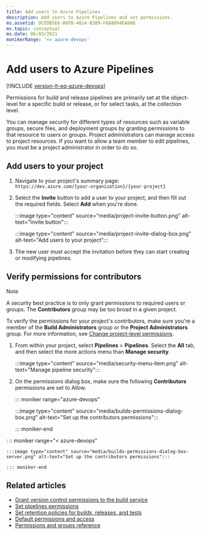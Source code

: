 ```yaml
---
title: Add users to Azure Pipelines
description: Add users to Azure Pipelines and set permissions.
ms.assetid: DCEDB5E6-B6FB-4814-B3B9-F688094EA88B
ms.topic: conceptual
ms.date: 06/03/2021
monikerRange: '<= azure-devops'
---
```


# Add users to Azure Pipelines

[!INCLUDE [version-lt-eq-azure-devops](../../includes/version-lt-eq-azure-devops.md)]

Permissions for build and release pipelines are primarily set at the object-level for a specific build or release, or for select tasks, at the collection level.

You can manage security for different types of resources such as variable groups, secure files, and deployment groups by granting permissions to that resource to users or groups. Project administrators can manage access to project resources. If you want to allow a team member to edit pipelines, you must be a project administrator in order to do so.



## Add users to your project

1. Navigate to your project's summary page: `https://dev.azure.com/{your-organization}/{your-project}`

1. Select the **Invite** button to add a user to your project, and then fill out the required fields. Select **Add** when you're done.

    :::image type="content" source="media/project-invite-button.png" alt-text="Invite button":::

    :::image type="content" source="media/project-invite-dialog-box.png" alt-text="Add users to your project":::

1. The new user must accept the invitation before they can start creating or modifying pipelines.

## Verify permissions for contributors

> [!NOTE]
> A security best practice is to only grant permissions to required users or groups. The **Contributors** group may be too broad in a given project.  

To verify the permissions for your project's contributors, make sure you're a member of the **Build Administrators** group or the **Project Administrators** group. For more information, see [Change project-level permissions](../../organizations/security/change-project-level-permissions.md).

1. From within your project, select **Pipelines** > **Pipelines**. Select the **All** tab, and then select the more actions menu than **Manage security**.

    :::image type="content" source="media/security-menu-item.png" alt-text="Manage pipeline security":::

1. On the permissions dialog box, make sure the following **Contributors** permissions are set to Allow.

    ::: moniker range="azure-devops"

    :::image type="content" source="media/builds-permissions-dialog-box.png" alt-text="Set up the contributors permissions":::

    ::: moniker-end

:   :: moniker range="< azure-devops"

    :::image type="content" source="media/builds-permissions-dialog-box-server.png" alt-text="Set up the contributors permissions":::

    ::: moniker-end

## Related articles 

- [Grant version control permissions to the build service](../scripts/git-commands.md)
- [Set pipelines permissions](../policies/permissions.md)
- [Set retention policies for builds, releases, and tests](./retention.md)
- [Default permissions and access](../../organizations/security/permissions-access.md) 
- [Permissions and groups reference](../../organizations/security/permissions.md) 
